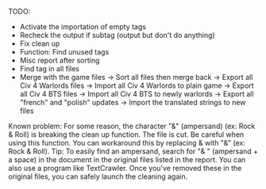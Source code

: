 TODO:
- Activate the importation of empty tags
- Recheck the output if subtag (output but don't do anything)
- Fix clean up
- Function: Find unused tags
- Misc report after sorting
- Find tag in all files
- Merge with the game files
        -> Sort all files then merge back
        -> Export all Civ 4 Warlords files
        -> Import all Civ 4 Warlords to plain game
        -> Export all Civ 4 BTS files
        -> Import all Civ 4 BTS to newly warlords
        -> Export all "french" and "polish" updates
        -> Import the translated strings to new files

Known problem: For some reason, the character "&" (ampersand) (ex: Rock & Roll) is breaking the clean up function. The file is cut. Be careful when using this function. You can workaround this by replacing & with "&amp;" (ex: Rock &amp; Roll). Tip: To easily find an ampersand, search for "& " (ampersand + a space) in the document in the original files listed in the report. You can also use a program like TextCrawler. Once you've removed these in the original files, you can safely launch the cleaning again.

